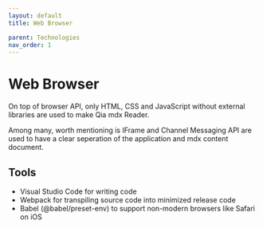 ```yaml
---
layout: default
title: Web Browser

parent: Technologies
nav_order: 1
---
```


# Web Browser

On top of browser API, only HTML, CSS and JavaScript without external libraries are used to make Qia mdx Reader.

Among many, worth mentioning is IFrame and Channel Messaging API are used to have a clear seperation of the application and mdx content document.


## Tools

* Visual Studio Code for writing code
* Webpack for transpiling source code into minimized release code
* Babel (@babel/preset-env) to support non-modern browsers like Safari on iOS
